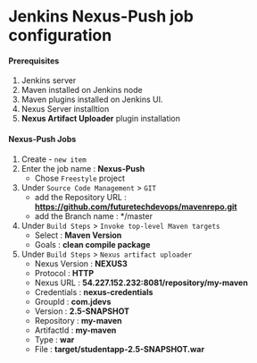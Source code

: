 #  Jenkins Nexus-Push job configuration

#### Prerequisites
1. Jenkins server
2. Maven installed on Jenkins node
3. Maven plugins installed on Jenkins UI.
4. Nexus Server installtion
5. **Nexus Artifact Uploader** plugin installation 

#### Nexus-Push Jobs
1. Create - `new item`
1. Enter the job name : **Nexus-Push**
   - Chose `Freestyle` project
1. Under `Source Code Management` > `GIT`
   - add the Repository URL : **https://github.com/futuretechdevops/mavenrepo.git**
   - add the Branch name : */master
1. Under `Build Steps` > `Invoke top-level Maven targets`
   - Select : **Maven Version**
   - Goals : **clean compile package**
1. Under `Build Steps` > `Nexus artifact uploader`
   - Nexus Version : **NEXUS3**
   - Protocol      : **HTTP**
   - Nexus URL     : **54.227.152.232:8081/repository/my-maven**
   - Credentials   : **nexus-credentials**
   - GroupId       : **com.jdevs**
   - Version       : **2.5-SNAPSHOT**
   - Repository    : **my-maven**
   - ArtifactId    : **my-maven**
   - Type          : **war**
   - File          : **target/studentapp-2.5-SNAPSHOT.war**
 

